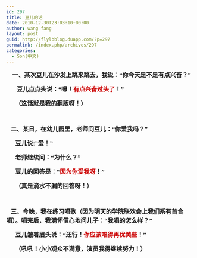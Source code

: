```yaml
---
id: 297
title: 豆儿的话
date: 2010-12-30T23:03:10+00:00
author: wang fang
layout: post
guid: http://flylbblog.duapp.com/?p=297
permalink: /index.php/archives/297
categories:
  - Son(中文)
---
```

<span style="font-family: 楷体_GB2312;font-size: medium">    <strong>一、某次豆儿在沙发上跳来跳去，我说：“你今天是不是有点兴奋？”</strong></span>

**<span style="font-family: 楷体_GB2312;font-size: medium">       豆儿点点头说：“嗯！<span style="color: #cc0000">有点兴奋过头了</span>！”</span>**

**<span style="font-family: 楷体_GB2312;font-size: medium">      （这话就是我的翻版呀！）</span>**

&nbsp;

**<span style="font-family: 楷体_GB2312;font-size: medium">   二、某日，在幼儿园里，老师问豆儿：“你爱我吗？”</span>**

**<span style="font-family: 楷体_GB2312;font-size: medium">      豆儿说:&#8221;爱！&#8221;</span>**

**<span style="font-family: 楷体_GB2312;font-size: medium">      老师继续问：“为什么？”</span>**

**<span style="font-family: 楷体_GB2312;font-size: medium">      豆儿的回答是：“<span style="color: #cc0000">因为你爱我呀</span>！”</span>**

**<span style="font-family: 楷体_GB2312;font-size: medium">      （真是滴水不漏的回答呀！）</span>**

&nbsp;

**<span style="font-family: 楷体_GB2312;font-size: medium">   三、今晚，我在练习唱歌（因为明天的学院联欢会上我们系有首合唱）。唱完后，我满怀信心地问儿子：“我唱的怎么样？”</span>**

**<span style="font-family: 楷体_GB2312;font-size: medium">      豆儿皱着眉头说：“还行！<span style="color: #cc0000">你应该唱得再优美些</span>！”</span>**

**<span style="font-family: 楷体_GB2312;font-size: medium">      （吼吼！小小观众不满意，演员我得继续努力！）</span>**
